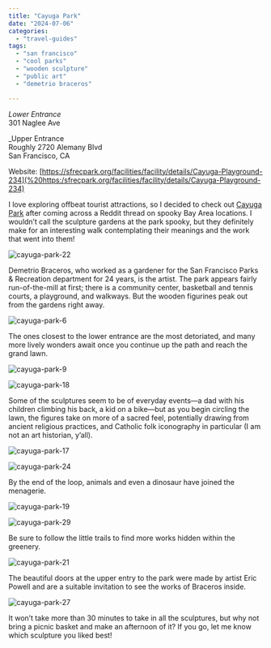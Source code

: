 ```yaml
---
title: "Cayuga Park"
date: "2024-07-06"
categories:
  - "travel-guides"
tags:
  - "san francisco"
  - "cool parks"
  - "wooden sculpture"
  - "public art"
  - "demetrio braceros"

---
```

_Lower Entrance_\
301 Naglee Ave

_Upper Entrance\
Roughly 2720 Alemany Blvd\
San Francisco, CA

Website: [https://sfrecpark.org/facilities/facility/details/Cayuga-Playground-234](%20https:/sfrecpark.org/facilities/facility/details/Cayuga-Playground-234)

I love exploring offbeat tourist attractions, so I decided to check out [Cayuga Park](https://brokeassstuart.com/2021/10/21/sfs-strangest-statue-garden-cayuga-playground/) after coming across a Reddit thread on spooky Bay Area locations. I wouldn’t call the sculpture gardens at the park spooky, but they definitely make for an interesting walk contemplating their meanings and the work that went into them!

![cayuga-park-22](http://s3.amazonaws.com/thegourmez-wpmedia/2024/07/Cayuga+Park+(22).jpg)

Demetrio Braceros, who worked as a gardener for the San Francisco Parks & Recreation department for 24 years, is the artist. The park appears fairly run-of-the-mill at first; there is a community center, basketball and tennis courts, a playground, and walkways. But the wooden figurines peak out from the gardens right away.

![cayuga-park-6](http://s3.amazonaws.com/thegourmez-wpmedia/2024/07/Cayuga+Park+(6).jpg)

The ones closest to the lower entrance are the most detoriated, and many more lively wonders await once you continue up the path and reach the grand lawn.

![cayuga-park-9](http://s3.amazonaws.com/thegourmez-wpmedia/2024/07/Cayuga+Park+(9).jpg)

![cayuga-park-18](http://s3.amazonaws.com/thegourmez-wpmedia/2024/07/Cayuga+Park+(18).jpg)

Some of the sculptures seem to be of everyday events—a dad with his children climbing his back, a kid on a bike—but as you begin circling the lawn, the figures take on more of a sacred feel, potentially drawing from ancient religious practices, and Catholic folk iconography in particular (I am not an art historian, y’all).

![cayuga-park-17](http://s3.amazonaws.com/thegourmez-wpmedia/2024/07/Cayuga+Park+(17).jpg)

![cayuga-park-24](http://s3.amazonaws.com/thegourmez-wpmedia/2024/07/Cayuga+Park+(24).jpg)

By the end of the loop, animals and even a dinosaur have joined the menagerie.

![cayuga-park-19](http://s3.amazonaws.com/thegourmez-wpmedia/2024/07/Cayuga+Park+(19).jpg)

![cayuga-park-29](http://s3.amazonaws.com/thegourmez-wpmedia/2024/07/Cayuga+Park-(29).jpg)

Be sure to follow the little trails to find more works hidden within the greenery.

![cayuga-park-21](http://s3.amazonaws.com/thegourmez-wpmedia/2024/07/Cayuga+Park+(21).jpg)

The beautiful doors at the upper entry to the park were made by artist Eric Powell and are a suitable invitation to see the works of Braceros inside.

![cayuga-park-27](http://s3.amazonaws.com/thegourmez-wpmedia/2024/07/Cayuga+Park+(27).jpg)

It won’t take more than 30 minutes to take in all the sculptures, but why not bring a picnic basket and make an afternoon of it? If you go, let me know which sculpture you liked best!
